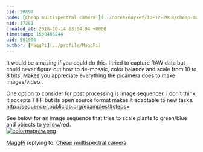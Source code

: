 ```yaml
---
cid: 20897
node: [Cheap multispectral camera ](../notes/maykef/10-12-2018/cheap-multispectral-camera)
nid: 17281
created_at: 2018-10-14 03:04:04 +0000
timestamp: 1539486244
uid: 501996
author: [MaggPi](../profile/MaggPi)
---
```


It would be amazing if you could do this.  I tried to capture RAW data but could never figure out how to  de-mosaic, color balance and scale from 10 to 8 bits.  Makes you appreciate everything the picamera does to make images/video . 

One option to consider for post processing is image sequencer.  I don’t think it accepts TIFF  but its open source format makes it adaptable to new tasks.  http://sequencer.publiclab.org/examples/#steps=

See below for an  image sequence that tries to scale plants to green/blue and objects to yellow/red.   
[![colormapraw.png](/i/26951)](/i/26951)




[MaggPi](../profile/MaggPi) replying to: [Cheap multispectral camera ](../notes/maykef/10-12-2018/cheap-multispectral-camera)

